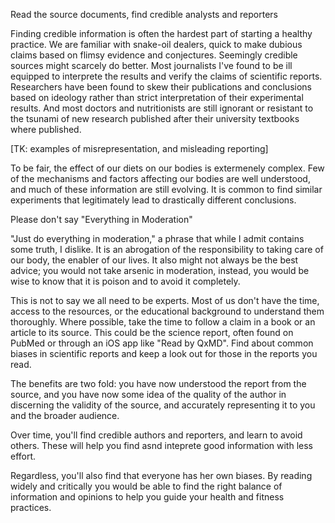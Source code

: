 Read the source documents, find credible analysts and reporters

Finding credible information is often the hardest part of starting a healthy practice. We are familiar with snake-oil dealers, quick to make dubious claims based on flimsy evidence and conjectures. Seemingly credible sources might scarcely do better. Most journalists I've found to be ill equipped to interprete the results and verify the claims of scientific reports. Researchers have been found to skew their publications and conclusions based on ideology rather than strict interpretation of their experimental results. And most doctors and nutritionists are still ignorant or resistant to the tsunami of new research published after their university textbooks where published.

[TK: examples of misrepresentation, and misleading reporting]

To be fair, the effect of our diets on our bodies is extermenely complex. Few of the mechanisms and factors affecting our bodies are well understood, and much of these information are still evolving. It is common to find similar experiments that legitimately lead to drastically different conclusions.

Please don't say "Everything in Moderation"

"Just do everything in moderation," a phrase that while I admit contains some truth, I dislike. It is an abrogation of the responsibility to taking care of our body, the enabler of our lives. It also might not always be the best advice; you would not take arsenic in moderation, instead, you would be wise to know that it is poison and to avoid it completely.

This is not to say we all need to be experts. Most of us don't have the time, access to the resources, or the educational background to understand them thoroughly. Where possible, take the time to follow a claim in a book or an article to its source. This could be the science report, often found on PubMed or through an iOS app like "Read by QxMD". Find about common biases in scientific reports and keep a look out for those in the reports you read.

The benefits are two fold: you have now understood the report from the source, and you have now some idea of the quality of the author in discerning the validity of the source, and accurately representing it to you and the broader audience.

Over time, you'll find credible authors and reporters, and learn to avoid others. These will help you find asnd inteprete good information with less effort.

Regardless, you'll also find that everyone has her own biases. By reading widely and critically you would be able to find the right balance of information and opinions to help you guide your health and fitness practices.
